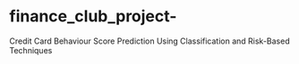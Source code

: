 # finance_club_project-
Credit Card Behaviour Score Prediction Using Classification and Risk-Based Techniques
